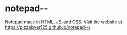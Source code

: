 # notepad--
Notepad made in HTML, JS, and CSS. Visit the website at https://pizzalover125.github.io/notepad--/.
